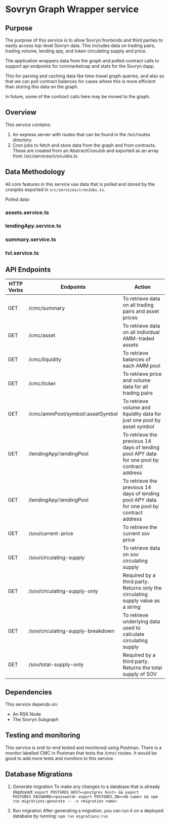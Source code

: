 # Sovryn Graph Wrapper service

## Purpose

The purpose of this service is to allow Sovryn frontends and third parties to easily access top-level Sovryn data. This includes data on trading pairs, trading volume, lending apy, and token circulating supply and price.

The application wrappers data from the graph and polled contract calls to support api endpoints for coinmarketcap and stats for the Sovryn dapp.

This for parsing and caching data like time-travel graph queries, and also so that we can poll contract balances for cases where this is more efficient than storing this data on the graph.

In future, some of the contract calls here may be moved to the graph.

## Overview

This service contains:

1. An express server with routes that can be found in the /src/routes directory
2. Cron jobs to fetch and store data from the graph and from contracts. These are created from an AbstractCronJob and exported as an array from /src/services/cronJobs.ts

## Data Methodology

All core features in this service use data that is polled and stored by the cronjobs exported in `src/services/cronJobs.ts`.

Polled data:

### assets.service.ts

### lendingApy.service.ts

### summary.service.ts

### tvl.service.ts

## API Endpoints

| HTTP Verbs | Endpoints                         | Action                                                                                     |
| ---------- | --------------------------------- | ------------------------------------------------------------------------------------------ |
| GET        | /cmc/summary                      | To retrieve data on all trading pairs and asset prices                                     |
| GET        | /cmc/asset                        | To retrieve data on all individual AMM-traded assets                                       |
| GET        | /cmc/liquidity                    | To retrieve balances of each AMM pool                                                      |
| GET        | /cmc/ticker                       | To retrieve price and volume data for all trading pairs                                    |
| GET        | /cmc/ammPool/symbol/:assetSymbol  | To retrieve volume and liquidity data for just one pool by asset symbol                    |
| GET        | /lendingApy/:lendingPool          | To retrieve the previous 14 days of lending pool APY data for one pool by contract address |
| GET        | /lendingApy/:lendingPool          | To retrieve the previous 14 days of lending pool APY data for one pool by contract address |
| GET        | /sov/current-price                | To retrieve the current sov price                                                          |
| GET        | /sov/circulating-supply           | To retrieve data on sov circulating supply                                                 |
| GET        | /sov/circulating-supply-only      | Required by a third party. Returns only the circulating supply value as a string           |
| GET        | /sov/circulating-supply-breakdown | To retrieve underlying data used to calculate circulating supply                           |
| GET        | /sov/total-supply-only            | Required by a third party. Returns the total supply of SOV                                 |

## Dependencies

This service depends on:

- An RSK Node
- The Sovryn Subgraph

## Testing and monitoring

This service is end-to-end tested and monitored using Postman. There is a monitor labelled CMC in Postman that tests the /cmc/ routes. It would be good to add more tests and monitors to this service.

## Database Migrations

1. Generate migration
   To make any changes to a database that is already deployed: `export POSTGRES_HOST=<postgres host> && export POSTGRES_PASSWORD=<password> export POSTGRES_DB=<db name> && npm run migrations:generate -- -n <migration name>`

2. Run migration
   After generating a migration, you can run it on a deployed database by running: `npm run migrations:run`
